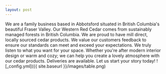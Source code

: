 ```yaml
---
layout: post
---
```

We are a family business based in Abbotsford situated in British Columbia's beautiful Fraser Valley. Our Western Red Cedar comes from sustainably managed forests in British Columbia. We are proud to have mill direct, locally sourced cedar products. We value our customers feedback to ensure our standards can meet and exceed your expectations. We truly listen to what you want for your space. Whether you're after modern interior design or warm and cozy; we can help you create a lovely atmosphere with our cedar products. Deliveries are available. Let us start your story today!
![_config.yml]({{ site.baseurl }}/images/table.png)